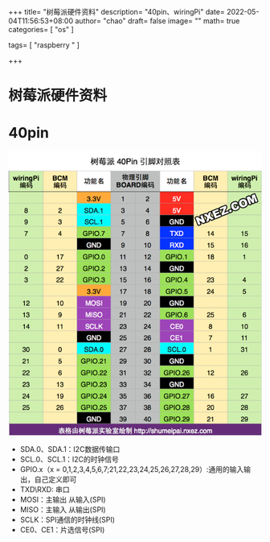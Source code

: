 +++
title= "树莓派硬件资料"
description= "40pin、wiringPi"
date= 2022-05-04T11:56:53+08:00
author= "chao"
draft= false
image= "" 
math= true
categories= [
    "os"
]

tags=  [
    "raspberry "
]

+++

# 树莓派硬件资料

# 40pin



![img](images/rpi-pins-40-0.png)

- SDA.0、SDA.1：I2C数据传输口
- SCL.0、SCL.1：I2C的时钟信号
- GPIO.x（x = 0,1,2,3,4,5,6,7;21,22,23,24,25,26,27,28,29）:通用的输入输出，自己定义即可
- TXD\RXD: 串口
- MOSI：主输出  从输入(SPI)
- MISO：主输入  从输出(SPI)
- SCLK：SPI通信的时钟线(SPI)
- CE0、CE1：片选信号(SPI)

